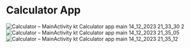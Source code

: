 # Calculator App
![Calculator – MainActivity kt  Calculator app main  14_12_2023 21_33_30  2](https://github.com/filipo203/calculator/assets/72606561/fbaa77f4-13a7-4b9f-aa6c-6d0bb739822e)
![Calculator – MainActivity kt  Calculator app main  14_12_2023 21_35_05](https://github.com/filipo203/calculator/assets/72606561/97817a94-4779-4fb8-b45a-051e3b158c8a)
![Calculator – MainActivity kt  Calculator app main  14_12_2023 21_35_12](https://github.com/filipo203/calculator/assets/72606561/77b11027-2726-4863-aa49-428311f48f00)

